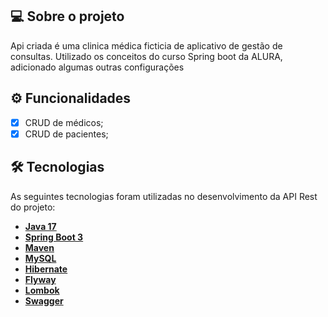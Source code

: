 ## 💻 Sobre o projeto

Api criada é uma clinica médica ficticia de aplicativo de gestão de consultas.
Utilizado os conceitos do curso Spring boot da ALURA, adicionado algumas outras configurações

## ⚙️ Funcionalidades
- [x] CRUD de médicos;
- [x] CRUD de pacientes;

## 🛠 Tecnologias

As seguintes tecnologias foram utilizadas no desenvolvimento da API Rest do projeto:

- **[Java 17](https://www.oracle.com/java)**
- **[Spring Boot 3](https://spring.io/projects/spring-boot)**
- **[Maven](https://maven.apache.org)**
- **[MySQL](https://www.mysql.com)**
- **[Hibernate](https://hibernate.org)**
- **[Flyway](https://flywaydb.org)**
- **[Lombok](https://projectlombok.org)**
- **[Swagger](https://swagger.io/docs/specification/about/)**


